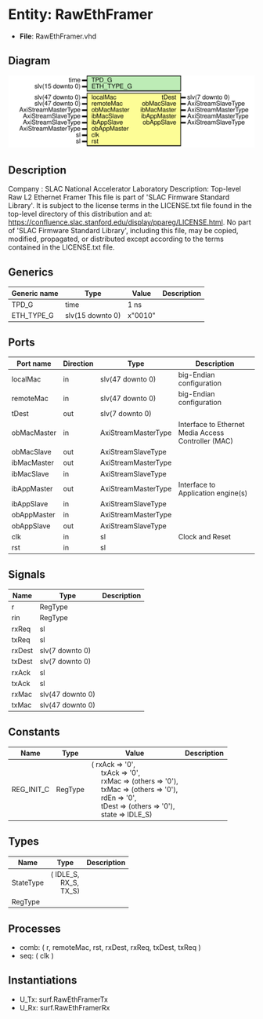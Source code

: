 # Entity: RawEthFramer

- **File**: RawEthFramer.vhd
## Diagram

![Diagram](RawEthFramer.svg "Diagram")
## Description

Company    : SLAC National Accelerator Laboratory
Description: Top-level Raw L2 Ethernet Framer
This file is part of 'SLAC Firmware Standard Library'.
It is subject to the license terms in the LICENSE.txt file found in the
top-level directory of this distribution and at:
   https://confluence.slac.stanford.edu/display/ppareg/LICENSE.html.
No part of 'SLAC Firmware Standard Library', including this file,
may be copied, modified, propagated, or distributed except according to
the terms contained in the LICENSE.txt file.
## Generics

| Generic name | Type             | Value   | Description |
| ------------ | ---------------- | ------- | ----------- |
| TPD_G        | time             | 1 ns    |             |
| ETH_TYPE_G   | slv(15 downto 0) | x"0010" |             |
## Ports

| Port name   | Direction | Type                | Description                                         |
| ----------- | --------- | ------------------- | --------------------------------------------------- |
| localMac    | in        | slv(47 downto 0)    |  big-Endian configuration                           |
| remoteMac   | in        | slv(47 downto 0)    |  big-Endian configuration                           |
| tDest       | out       | slv(7 downto 0)     |                                                     |
| obMacMaster | in        | AxiStreamMasterType | Interface to Ethernet Media Access Controller (MAC) |
| obMacSlave  | out       | AxiStreamSlaveType  |                                                     |
| ibMacMaster | out       | AxiStreamMasterType |                                                     |
| ibMacSlave  | in        | AxiStreamSlaveType  |                                                     |
| ibAppMaster | out       | AxiStreamMasterType | Interface to Application engine(s)                  |
| ibAppSlave  | in        | AxiStreamSlaveType  |                                                     |
| obAppMaster | in        | AxiStreamMasterType |                                                     |
| obAppSlave  | out       | AxiStreamSlaveType  |                                                     |
| clk         | in        | sl                  | Clock and Reset                                     |
| rst         | in        | sl                  |                                                     |
## Signals

| Name   | Type             | Description |
| ------ | ---------------- | ----------- |
| r      | RegType          |             |
| rin    | RegType          |             |
| rxReq  | sl               |             |
| txReq  | sl               |             |
| rxDest | slv(7 downto 0)  |             |
| txDest | slv(7 downto 0)  |             |
| rxAck  | sl               |             |
| txAck  | sl               |             |
| rxMac  | slv(47 downto 0) |             |
| txMac  | slv(47 downto 0) |             |
## Constants

| Name       | Type    | Value                                                                                                                                                                                                                                                                                                                                                                                                         | Description |
| ---------- | ------- | ------------------------------------------------------------------------------------------------------------------------------------------------------------------------------------------------------------------------------------------------------------------------------------------------------------------------------------------------------------------------------------------------------------- | ----------- |
| REG_INIT_C | RegType |  (       rxAck => '0',<br><span style="padding-left:20px">       txAck => '0',<br><span style="padding-left:20px">       rxMac => (others => '0'),<br><span style="padding-left:20px">       txMac => (others => '0'),<br><span style="padding-left:20px">       rdEn  => '0',<br><span style="padding-left:20px">       tDest => (others => '0'),<br><span style="padding-left:20px">       state => IDLE_S) |             |
## Types

| Name      | Type                                                                                           | Description |
| --------- | ---------------------------------------------------------------------------------------------- | ----------- |
| StateType | ( IDLE_S,<br><span style="padding-left:20px"> RX_S,<br><span style="padding-left:20px"> TX_S)  |             |
| RegType   |                                                                                                |             |
## Processes
- comb: ( r, remoteMac, rst, rxDest, rxReq, txDest, txReq )
- seq: ( clk )
## Instantiations

- U_Tx: surf.RawEthFramerTx
- U_Rx: surf.RawEthFramerRx
